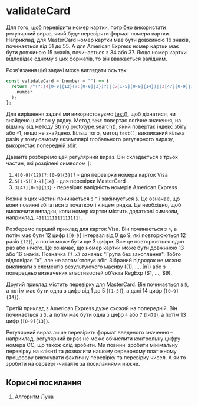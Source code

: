 # validateCard

Для того, щоб перевірити номер картки, потрібно використати регулярний вираз, який буде перевіряти формат номера картки. Наприклад, для MasterCard номер картки має бути довжиною 16 знаків, починається від 51 до 55. А для American Express номер картки має бути довжиною 15 знаків, починається з 34 або 37. Якщо номер картки відповідає одному з цих форматів, то він вважається валідним.

Розв'язання цієї задачі може виглядати ось так:

```js
const validateCard = (number = "") => {
  return /^(?:(4[0-9]{12}(?:[0-9]{3})?)|(5[1-5][0-9]{14})|(3[47][0-9]{13}))$/.test(
    number
  );
};
```

Для вирішення задачі ми використовуємо [test()](https://developer.mozilla.org/en-US/docs/Web/JavaScript/Reference/Global_Objects/RegExp/test), щоб дізнатися, чи знайдено шаблон у рядку. Метод `test` повертає логічне значення, на відміну від методу [String.prototype.search()](https://developer.mozilla.org/en-US/docs/Web/JavaScript/Reference/Global_Objects/String/search), який повертає індекс збігу або -1, якщо не знайдено. Більш того, метод `test()`, викликаний кілька разів у тому самому екземплярі глобального регулярного виразу, використає попередній збіг.

Давайте розберемо цей регулярний вираз. Він складається з трьох частин, які розділені символом `|`:

1. `4[0-9]{12}(?:[0-9]{3})?` - для перевірки номера карток Visa
2. `5[1-5][0-9]{14}` - для перевірки MasterCard
3. `3[47][0-9]{13}` - перевіряє валідність номерів American Express

Кожна з цих частин починається з `^` і закінчується `$`. Це означає, що вони повинні збігатися з початком і кінцем рядка. Це необхідно, щоб виключити випадки, коли номер картки містить додаткові символи, наприклад, `4111111111111111!`.

Розберемо перший приклад для карток Visa. Він починається з `4`, а потім має бути 12 цифр (`[0-9]` інтервал від 0 до 9, які повторюються 12 разів `{12}`), а потім може бути ще 3 цифри. Все це повторюється один раз або нічого. Це означає, що номер картки може бути довжиною 13 або 16 знаків. Позначка `(?:x)` означає "Група без захоплення". Тобто відповідає "x", але не запам'ятовує збіг. Зібраний підрядок не можна викликати з елементів результуючого масиву ([1], …, [n]) або з попередньо визначених властивостей об’єкта RegExp ($1, …, $9).

Другий приклад містить перевірку для MasterCard. Він починається з `5`, а потім має бути одна з цифр від 1 до 5 (`[1-5]`), а далі 14 цифр (`[0-9]{14}`).

Третій приклад з American Express дуже схожий на попередній. Він починається з `3`, а потім має бути одна з цифр `4` або `7` (`[47]`), а потім 13 цифр (`[0-9]{13}`).

Регулярний вираз лише перевірить формат введеного значення – наприклад, регулярний вираз не може обчислити контрольну цифру номера CC, що також слід зробити. Ми повинні зробити мінімальну перевірку на клієнті та дозволити нашому серверному платіжному процесору виконувати фактичну перевірку та перевірку чисел. А як то зробити на сервері -читайте за посиланнями нижче.

## Корисні посилання

1. [Алгоритм Луна](https://uk.wikipedia.org/wiki/Алгоритм_Луна)
